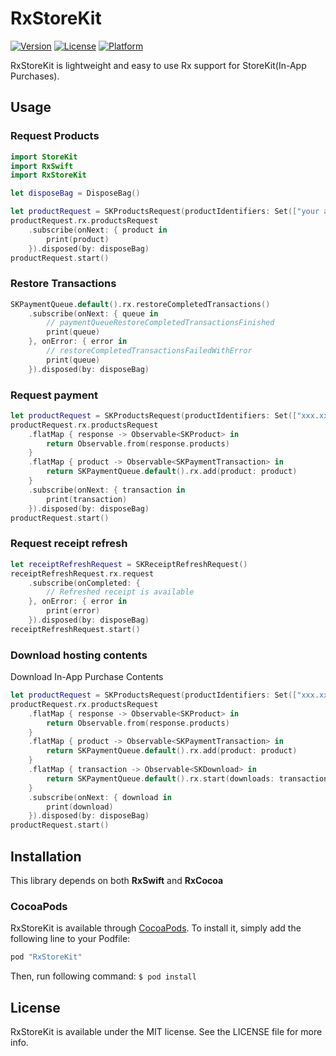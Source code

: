 # RxStoreKit

[![Version](https://img.shields.io/cocoapods/v/RxStoreKit.svg?style=flat)](http://cocoapods.org/pods/RxStoreKit)
[![License](https://img.shields.io/cocoapods/l/RxStoreKit.svg?style=flat)](http://cocoapods.org/pods/RxStoreKit)
[![Platform](https://img.shields.io/cocoapods/p/RxStoreKit.svg?style=flat)](http://cocoapods.org/pods/RxStoreKit)

RxStoreKit is lightweight and easy to use Rx support for StoreKit(In-App Purchases).

## Usage

### Request Products

```swift
import StoreKit
import RxSwift
import RxStoreKit

let disposeBag = DisposeBag()

let productRequest = SKProductsRequest(productIdentifiers: Set(["your app product id"]))
productRequest.rx.productsRequest
    .subscribe(onNext: { product in
        print(product)
    }).disposed(by: disposeBag)
productRequest.start()
```

### Restore Transactions

```swift
SKPaymentQueue.default().rx.restoreCompletedTransactions()
    .subscribe(onNext: { queue in
        // paymentQueueRestoreCompletedTransactionsFinished
        print(queue)
    }, onError: { error in
        // restoreCompletedTransactionsFailedWithError
        print(queue)
    }).disposed(by: disposeBag)
```

### Request payment

```swift
let productRequest = SKProductsRequest(productIdentifiers: Set(["xxx.xxx.xxx"]))
productRequest.rx.productsRequest
    .flatMap { response -> Observable<SKProduct> in
        return Observable.from(response.products)
    }
    .flatMap { product -> Observable<SKPaymentTransaction> in
        return SKPaymentQueue.default().rx.add(product: product)
    }
    .subscribe(onNext: { transaction in
        print(transaction)
    }).disposed(by: disposeBag)
productRequest.start()
```

### Request receipt refresh
```swift
let receiptRefreshRequest = SKReceiptRefreshRequest()
receiptRefreshRequest.rx.request
    .subscribe(onCompleted: {
        // Refreshed receipt is available
    }, onError: { error in
        print(error)
    }).disposed(by: disposeBag)
receiptRefreshRequest.start()
```

### Download hosting contents
Download In-App Purchase Contents
```swift
let productRequest = SKProductsRequest(productIdentifiers: Set(["xxx.xxx.xxx"]))
productRequest.rx.productsRequest
    .flatMap { response -> Observable<SKProduct> in
        return Observable.from(response.products)
    }
    .flatMap { product -> Observable<SKPaymentTransaction> in
        return SKPaymentQueue.default().rx.add(product: product)
    }
    .flatMap { transaction -> Observable<SKDownload> in
        return SKPaymentQueue.default().rx.start(downloads: transaction.downloads)
    }
    .subscribe(onNext: { download in
        print(download)
    }).disposed(by: disposeBag)
productRequest.start()
```

## Installation

This library depends on both __RxSwift__ and __RxCocoa__

### CocoaPods

RxStoreKit is available through [CocoaPods](http://cocoapods.org). To install it, simply add the following line to your Podfile:
```ruby
pod "RxStoreKit"
```
Then, run following command:
`$ pod install`

## License

RxStoreKit is available under the MIT license. See the LICENSE file for more info.
